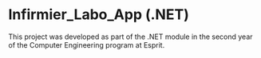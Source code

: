 # Infirmier_Labo_App (.NET)
This project was developed as part of the .NET module in the second year of the Computer Engineering program at Esprit.
